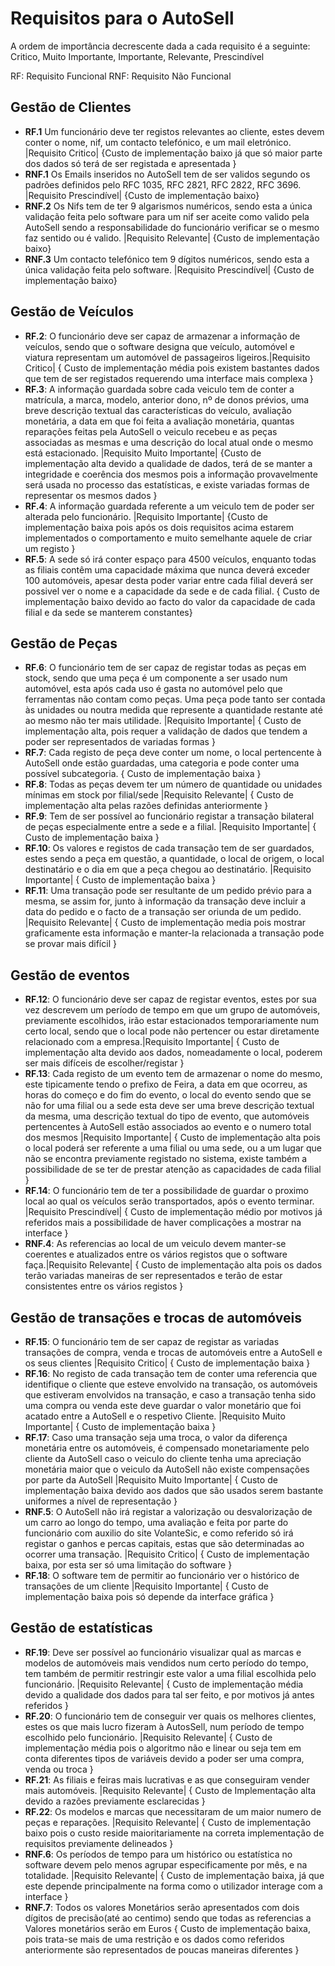 # Requisitos para o AutoSell

A ordem de importância decrescente dada a cada requisito é a seguinte: Critico, Muito Importante, Importante, Relevante, Prescindível

RF: Requisito Funcional
RNF: Requisito Não Funcional

## Gestão de Clientes

- **RF.1** Um funcionário deve ter registos relevantes ao cliente, estes devem conter o nome, nif, um contacto telefónico, e um mail eletrónico. |Requisito Critico| {Custo de implementação baixo já que só maior parte dos dados só terá de ser registada e apresentada }
- **RNF.1** Os Emails inseridos no AutoSell tem de ser validos segundo os padrões definidos pelo RFC 1035, RFC 2821, RFC 2822, RFC 3696. |Requisito Prescindível| {Custo de implementação baixo}
- **RNF.2** Os Nifs tem de ter 9 algarismos numéricos, sendo esta a única validação feita pelo software para um nif ser aceite como valido pela AutoSell sendo a responsabilidade do funcionário verificar se o mesmo faz sentido ou é valido. |Requisito Relevante| {Custo de implementação baixo}
- **RNF.3** Um contacto telefónico tem 9 dígitos numéricos, sendo esta a única validação feita pelo software. |Requisito Prescindível| {Custo de implementação baixo}

## Gestão de Veículos

- **RF.2**: O funcionário deve ser capaz de armazenar a informação de veículos, sendo que o software designa que veículo, automóvel e viatura representam um automóvel de passageiros ligeiros.|Requisito Critico| { Custo de implementação média pois existem bastantes dados que tem de ser registados requerendo uma interface mais complexa }
- **RF.3**: A informação guardada sobre cada veiculo tem de conter a matrícula, a marca, modelo, anterior dono, nº de donos prévios, uma breve descrição textual das características do veículo, avaliação monetária, a data em que foi feita a avaliação monetária, quantas reparações feitas pela AutoSell o veiculo recebeu e as peças associadas as mesmas e uma descrição do local atual onde o mesmo está estacionado. |Requisito Muito Importante| {Custo de implementação alta devido a qualidade de dados, terá de se manter a integridade e coerência dos mesmos pois a informação provavelmente será usada no processo das estatísticas, e existe variadas formas de representar os mesmos dados }
- **RF.4**: A informação guardada referente a um veiculo tem de poder ser alterada pelo funcionário. |Requisito Importante| {Custo de implementação baixa pois após os dois requisitos acima estarem implementados o comportamento e muito semelhante aquele de criar um registo }
- **RF.5**: A sede só irá conter espaço para 4500 veículos, enquanto todas as filiais contêm uma capacidade máxima que nunca deverá exceder 100 automóveis, apesar desta poder variar entre cada filial deverá ser possivel ver o nome e a capacidade da sede e de cada filial. { Custo de implementação baixo devido ao facto do valor da capacidade de cada filial e da sede se manterem constantes}

## Gestão de Peças

- **RF.6**: O funcionário tem de ser capaz de registar todas as peças em stock, sendo que uma peça é um componente a ser usado num automóvel, esta após cada uso é gasta no automóvel pelo que ferramentas não contam como peças. Uma peça pode tanto ser contada às unidades ou noutra medida que represente a quantidade restante até ao mesmo não ter mais utilidade. |Requisito Importante| { Custo de implementação alta, pois requer a validação de dados que tendem a poder ser representados de variadas formas }
- **RF.7**: Cada registo de peça deve conter um nome, o local pertencente à AutoSell onde estão guardadas, uma categoria e pode conter uma possível subcategoria. { Custo de implementação baixa }
- **RF.8**: Todas  as  peças  devem  ter  um número de quantidade ou unidades mínimas em stock por filial/sede |Requisito Relevante| { Custo de implementação alta pelas razões definidas anteriormente }
- **RF.9**: Tem de ser possível ao funcionário registar a transação bilateral de peças especialmente entre a sede e a filial. |Requisito Importante| { Custo de implementação baixa }
- **RF.10**: Os valores e registos de cada transação tem de ser guardados, estes sendo a peça em questão, a quantidade, o local de origem, o local destinatário e o dia em que a peça chegou ao destinatário. |Requisito Importante| { Custo de implementação baixa }
- **RF.11**: Uma transação pode ser resultante de um pedido prévio para a mesma, se assim for, junto à informação da transação deve incluir a data do pedido e o facto de a transação ser oriunda de um pedido. |Requisito Relevante| { Custo de implementação media pois mostrar graficamente esta informação e manter-la relacionada a transação pode se provar mais difícil }

## Gestão de eventos

- **RF.12**: O funcionário deve ser capaz de registar eventos, estes por sua vez descrevem um período de tempo em que um grupo de automóveis, previamente escolhidos, irão estar estacionados temporariamente num certo local, sendo que o local pode não pertencer ou estar diretamente relacionado com a empresa.|Requisito Importante| { Custo de implementação alta devido aos dados, nomeadamente o local, poderem ser mais difíceis de escolher/registar }
- **RF.13**: Cada registo de um evento tem de armazenar o nome do mesmo, este tipicamente tendo o prefixo de Feira, a data em que ocorreu, as horas do começo e do fim do evento, o local do evento sendo que se não for uma filial ou a sede esta deve ser uma breve descrição textual da mesma, uma descrição textual do tipo de evento, que automóveis pertencentes à AutoSell estão associados ao evento e o numero total dos mesmos |Requisito Importante| { Custo de implementação alta pois o local poderá ser referente a uma filial ou uma sede, ou a um lugar que não se encontra previamente registado no sistema, existe também a possibilidade de se ter de prestar atenção as capacidades de cada filial }
- **RF.14**: O funcionário tem de ter a possibilidade de guardar o proximo local ao qual os veículos serão transportados, após o evento terminar. |Requisito Prescindível| { Custo de implementação médio por motivos já referidos mais a possibilidade de haver complicações a mostrar na interface }
- **RNF.4**: As referencias ao local de um veiculo devem manter-se coerentes e atualizados entre os vários registos que o software faça.|Requisito Relevante| { Custo de implementação alta pois os dados terão variadas maneiras de ser representados e terão de estar consistentes entre os vários registos }

## Gestão de transações e trocas de automóveis

- **RF.15**: O funcionário tem de ser capaz de registar as variadas transações de compra, venda e trocas de automóveis entre a AutoSell e os seus clientes |Requisito Critico| { Custo de implementação baixa }
- **RF.16**: No registo de cada transação tem de conter uma referencia que identifique o cliente que esteve envolvido na transação, os automóveis que estiveram envolvidos na transação, e caso a transação tenha sido uma compra ou venda este deve guardar o valor monetário que foi acatado entre a AutoSell e o respetivo Cliente. |Requisito Muito Importante| { Custo de implementação baixa }
- **RF.17**: Caso uma transação seja uma troca, o valor da diferença monetária entre os automóveis, é compensado monetariamente pelo cliente da AutoSell caso o veiculo do cliente tenha uma apreciação monetária maior que o veiculo da AutoSell não existe compensações por parte da AutoSell |Requisito Muito Importante| { Custo de implementação baixa devido aos dados que são usados serem bastante uniformes a nível de representação }
- **RNF.5**: O AutoSell não irá registar a valorização ou desvalorização de um carro ao longo do tempo, uma avaliação e feita por parte do funcionário com auxilio do site VolanteSic, e como referido só irá registar o ganhos e percas capitais, estas que são determinadas ao ocorrer uma transação. |Requisito Critico| { Custo de implementação baixa, por esta ser só uma limitação do software }
- **RF.18**: O software tem de permitir ao funcionário ver o histórico de transações de um cliente |Requisito Importante| { Custo de implementação baixa pois só depende da interface gráfica } 
## Gestão de estatísticas

- **RF.19**: Deve ser possível ao funcionário visualizar qual as marcas e modelos de automóveis mais vendidos num certo período do tempo, tem também de permitir restringir este valor a uma filial escolhida pelo funcionário. |Requisito Relevante| { Custo de implementação média devido a qualidade dos dados para tal ser feito, e por motivos já antes referidos }
- **RF.20**: O funcionário tem de conseguir ver quais os melhores clientes, estes os que mais lucro fizeram à AutosSell, num período de tempo escolhido pelo funcionário. |Requisito Relevante| { Custo de implementação média pois o algoritmo não e linear ou seja tem em conta diferentes tipos de variáveis devido a poder ser uma compra, venda ou troca }
- **RF.21**: As filiais e feiras mais lucrativas e as que conseguiram vender mais automóveis. |Requisito Relevante| { Custo de Implementação alta devido a razões previamente esclarecidas }
- **RF.22**: Os modelos e marcas que necessitaram de um maior numero de peças e reparações. |Requisito Relevante| { Custo de implementação baixo pois o custo reside maioritariamente na correta implementação de requisitos previamente delineados }
- **RNF.6**: Os períodos de tempo para um histórico ou estatística no software devem pelo menos agrupar especificamente por mês, e na totalidade. |Requisito Relevante| { Custo de implementação baixa, já que este depende principalmente na forma como o utilizador interage com a interface }
- **RNF.7**: Todos os valores Monetários serão apresentados com dois dígitos de precisão(até ao centimo) sendo que todas as referencias a Valores monetários serão em Euros { Custo de implementação baixa, pois trata-se mais de uma restrição e os dados como referidos anteriormente são representados de poucas maneiras diferentes }